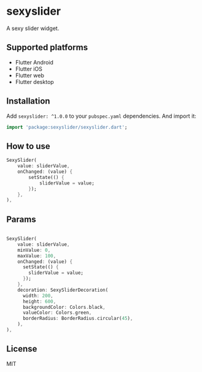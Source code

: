 # sexyslider

A sexy slider widget.

## Supported platforms

* Flutter Android
* Flutter iOS
* Flutter web
* Flutter desktop

## Installation

Add `sexyslider: ^1.0.0` to your `pubspec.yaml` dependencies. And import it:

```dart
import 'package:sexyslider/sexyslider.dart';
```

## How to use

```dart
SexySlider(
    value: sliderValue,
    onChanged: (value) {
        setState(() {
            sliderValue = value;
        });
    },
),
```

## Params

```dart

SexySlider(
    value: sliderValue,
    minValue: 0,
    maxValue: 100,
    onChanged: (value) {
      setState(() {
        sliderValue = value;
      });
    },
    decoration: SexySliderDecoration(
      width: 200,
      height: 600,
      backgroundColor: Colors.black,
      valueColor: Colors.green,
      borderRadius: BorderRadius.circular(45),
    ),
),
```
## License

MIT
